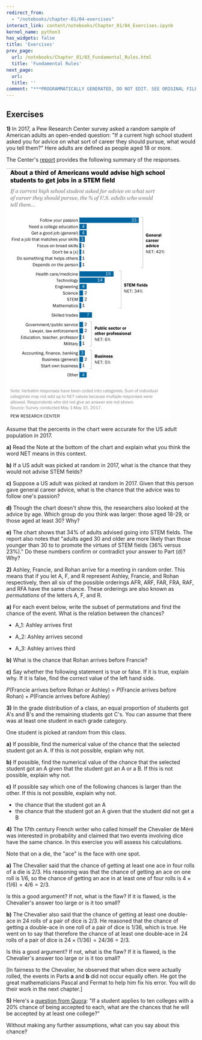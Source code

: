 ```yaml
---
redirect_from:
  - "/notebooks/chapter-01/04-exercises"
interact_link: content/notebooks/Chapter_01/04_Exercises.ipynb
kernel_name: python3
has_widgets: false
title: 'Exercises'
prev_page:
  url: /notebooks/Chapter_01/03_Fundamental_Rules.html
  title: 'Fundamental Rules'
next_page:
  url: 
  title: ''
comment: "***PROGRAMMATICALLY GENERATED, DO NOT EDIT. SEE ORIGINAL FILES IN /content***"
---
```





## Exercises



**1)** In 2017, a Pew Research Center survey asked a random sample of American adults an open-ended question: "If a current high school student asked you for advice on what sort of career they should pursue, what would you tell them?" Here adults are defined as people aged 18 or more.

The Center's [report](http://pewrsr.ch/2xyIAAW) provides the following summary of the responses.

![advice](../../images/advice.png)

Assume that the percents in the chart were accurate for the US adult population in 2017.

**a)** Read the Note at the bottom of the chart and explain what you think the word NET means in this context.

**b)** If a US adult was picked at random in 2017, what is the chance that they would not advise STEM fields?

**c)** Suppose a US adult was picked at random in 2017. Given that this person gave general career advice, what is the chance that the advice was to follow one's passion?

**d)** Though the chart doesn't show this, the researchers also looked at the advice by age. Which group do you think was larger: those aged 18-29, or those aged at least 30? Why?

**e)** The chart shows that 34% of adults advised going into STEM fields. The report also notes that "adults aged 30 and older are more likely than those younger than 30 to to promote the virtues of STEM fields (36% versus 23%)." Do these numbers confirm or contradict your answer to Part (d)? Why?



**2)** Ashley, Francie, and Rohan arrive for a meeting in random order. This means that if you let A, F, and R represent Ashley, Francie, and Rohan respectively, then all six of the possible orderings AFR, ARF, FAR, FRA, RAF, and RFA have the same chance. These orderings are also known as *permutations* of the letters A, F, and R.

**a)** For each event below, write the subset of permutations and find the chance of the event. What is the relation between the chances?

- A_1: Ashley arrives first

- A_2: Ashley arrives second

- A_3: Ashley arrives third

**b)** What is the chance that Rohan arrives before Francie?

**c)** Say whether the following statement is true or false. If it is true, explain why. If it is false, find the correct value of the left hand side.

$P(\text{Francie arrives before Rohan or Ashley}) ~ = ~ P(\text{Francie arrives before Rohan}) + P(\text{Francie arrives before Ashley})$



**3)** In the grade distribution of a class, an equal proportion of students got A's and B's and the remaining students got C's. You can assume that there was at least one student in each grade category.

One student is picked at random from this class.

**a)** If possible, find the numerical value of the chance that the selected student got an A. If this is not possible, explain why not.

**b)** If possible, find the numerical value of the chance that the selected student got an A given that the student got an A or a B. If this is not possible, explain why not. 

**c)** If possible say which one of the following chances is larger than the other. If this is not possible, explain why not.

- the chance that the student got an A
- the chance that the student got an A given that the student did not get a B



**4)** The 17th century French writer who called himself the Chevalier de Méré was interested in probability and claimed that two events involving dice have the same chance. In this exercise you will assess his calculations.

Note that on a die, the "ace" is the face with one spot.

**a)** The Chevalier said that the chance of getting at least one ace in four rolls of a die is 2/3. His reasoning was that the chance of getting an ace on one roll is 1/6, so the chance of getting an ace in at least one of four rolls is $4 \times (1/6) = 4/6 = 2/3$. 

Is this a good argument? If not, what is the flaw? If it is flawed, is the Chevalier's answer too large or is it too small?

**b)** The Chevalier also said that the chance of getting at least one double-ace in 24 rolls of a pair of dice is 2/3. He reasoned that the chance of getting a double-ace in one roll of a pair of dice is 1/36, which is true. He went on to say that therefore the chance of at least one double-ace in 24 rolls of a pair of dice is $24 \times (1/36) = 24/36 = 2/3$.

Is this a good argument? If not, what is the flaw? If it is flawed, is the Chevalier's answer too large or is it too small?

[In fairness to the Chevalier, he observed that when dice were actually rolled, the events in Parts **a** and **b** did not occur equally often. He got the great mathematicians Pascal and Fermat to help him fix his error. You will do their work in the next chapter.]



**5)** Here's a [question from Quora](https://www.quora.com/If-a-student-applies-to-ten-colleges-with-a-20-chance-of-being-accepted-to-each-what-are-the-chances-he-will-be-accepted-by-at-least-one-college): "If a student applies to ten colleges with a 20% chance of being accepted to each, what are the chances that he will be accepted by at least one college?"

Without making any further assumptions, what can you say about this chance?


